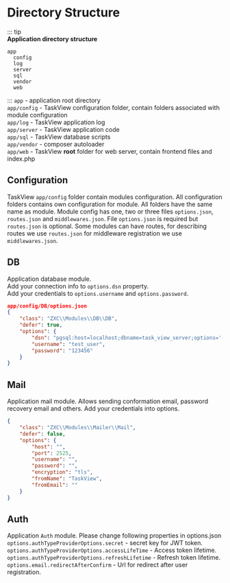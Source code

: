 # Directory Structure

::: tip   
**Application directory structure**

```
app 
  config 
  log  
  server  
  sql  
  vendor  
  web  
```

:::
`app` - application root directory  
`app/config` - TaskView configuration folder, contain folders associated with module configuration  
`app/log` - TaskView application log  
`app/server` - TaskView application code  
`app/sql` - TaskView database scripts  
`app/vendor` - composer autoloader  
`app/web` - TaskView **root** folder for web server, contain frontend files and index.php

## Configuration

TaskView `app/config` folder contain modules configuration. All configuration folders contains own configuration for
module. All folders have the same name as module. Module config has one, two or three files `options.json`,
`routes.json` and `middlewares.json`. File `options.json` is required but `routes.json` is optional. Some modules can
have routes, for describing routes we use `routes.json` for middleware registration we use `middlewares.json`.

## DB

Application database module.  
Add your connection info to `options.dsn` property.  
Add your credentials to `options.username` and `options.password`.

```json 
app/config/DB/options.json
{
    "class": "ZXC\\Modules\\DB\\DB",
    "defer": true,
    "options": {
        "dsn": "pgsql:host=localhost;dbname=task_view_server;options='--client_encoding=UTF8'",
        "username": "test_user",
        "password": "123456"
    }
}
```

## Mail

Application mail module. Allows sending conformation email, password recovery email and others. Add your credentials 
into options.

```json
{
    "class": "ZXC\\Modules\\Mailer\\Mail",
    "defer": false,
    "options": {
        "host": "",
        "port": 2525,
        "username": "",
        "password": "",
        "encryption": "tls",
        "fromName": "TaskView",
        "fromEmail": ""
    }
}
```
## Auth
Application `Auth` module. 
Please change following properties in options.json
`options.authTypeProviderOptions.secret` - secret key for JWT token.  
`options.authTypeProviderOptions.accessLifeTime` - Access token lifetime.  
`options.authTypeProviderOptions.refreshLifetime` - Refresh token lifetime.  
`options.email.redirectAfterConfirm` - Url for redirect after user registration.  
